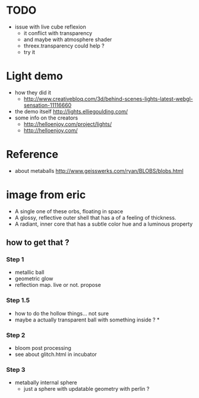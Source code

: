 # TODO
* issue with live cube reflexion
  * it conflict with transparency
  * and maybe with atmosphere shader
  * threex.transparency could help ?
  * try it

# Light demo

* how they did it
  * http://www.creativebloq.com/3d/behind-scenes-lights-latest-webgl-sensation-11116660
* the demo itself http://lights.elliegoulding.com/
* some info on the creators
  * http://helloenjoy.com/project/lights/
  * http://helloenjoy.com/

# Reference
* about metaballs http://www.geisswerks.com/ryan/BLOBS/blobs.html


# image from eric

* A single one of these orbs, floating in space 
* A glossy, reflective outer shell that has a of a feeling of thickness.
* A radiant, inner core that has a subtle color hue and a luminous property


## how to get that ?

### Step 1
* metallic ball
* geometric glow
* reflection map. live or not. propose

### Step 1.5
* how to do the hollow things... not sure
* maybe a actually transparent ball with something inside ?
  * 

### Step 2
* bloom post processing
* see about glitch.html in incubator

### Step 3
* metabally internal sphere
  * just a sphere with updatable geometry with perlin ?
  